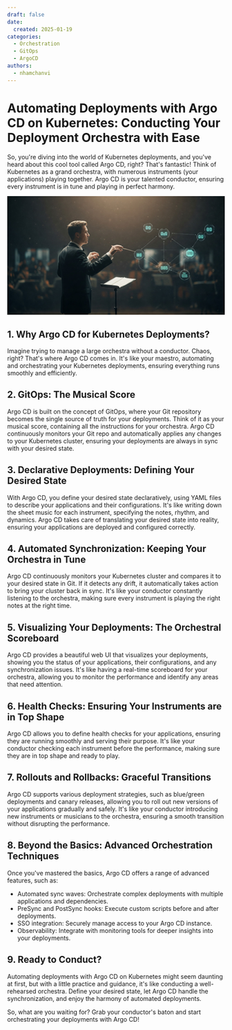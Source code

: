 ```yaml
---
draft: false
date:
  created: 2025-01-19
categories:
  - Orchestration
  - GitOps
  - ArgoCD
authors:
  - nhamchanvi
---
```


# Automating Deployments with Argo CD on Kubernetes: Conducting Your Deployment Orchestra with Ease

So, you're diving into the world of Kubernetes deployments, and you've heard about this cool tool called Argo CD, right? That's fantastic! Think of Kubernetes as a grand orchestra, with numerous instruments (your applications) playing together. Argo CD is your talented conductor, ensuring every instrument is in tune and playing in perfect harmony.

[![Image]](./automating-deployments-with-argo-cd-on-kubernetes-conducting-your-deployment-orchestra-with-ease.md)

[Image]: ../../assets/argocd-conductor.jpg

<!-- more -->

## 1. Why Argo CD for Kubernetes Deployments?

Imagine trying to manage a large orchestra without a conductor. Chaos, right? That's where Argo CD comes in. It's like your maestro, automating and orchestrating your Kubernetes deployments, ensuring everything runs smoothly and efficiently.

## 2. GitOps: The Musical Score

Argo CD is built on the concept of GitOps, where your Git repository becomes the single source of truth for your deployments. Think of it as your musical score, containing all the instructions for your orchestra. Argo CD continuously monitors your Git repo and automatically applies any changes to your Kubernetes cluster, ensuring your deployments are always in sync with your desired state.

## 3. Declarative Deployments: Defining Your Desired State

With Argo CD, you define your desired state declaratively, using YAML files to describe your applications and their configurations. It's like writing down the sheet music for each instrument, specifying the notes, rhythm, and dynamics. Argo CD takes care of translating your desired state into reality, ensuring your applications are deployed and configured correctly.

## 4. Automated Synchronization: Keeping Your Orchestra in Tune

Argo CD continuously monitors your Kubernetes cluster and compares it to your desired state in Git. If it detects any drift, it automatically takes action to bring your cluster back in sync. It's like your conductor constantly listening to the orchestra, making sure every instrument is playing the right notes at the right time.

## 5. Visualizing Your Deployments: The Orchestral Scoreboard

Argo CD provides a beautiful web UI that visualizes your deployments, showing you the status of your applications, their configurations, and any synchronization issues. It's like having a real-time scoreboard for your orchestra, allowing you to monitor the performance and identify any areas that need attention.

## 6. Health Checks: Ensuring Your Instruments are in Top Shape

Argo CD allows you to define health checks for your applications, ensuring they are running smoothly and serving their purpose. It's like your conductor checking each instrument before the performance, making sure they are in top shape and ready to play.

## 7. Rollouts and Rollbacks: Graceful Transitions

Argo CD supports various deployment strategies, such as blue/green deployments and canary releases, allowing you to roll out new versions of your applications gradually and safely. It's like your conductor introducing new instruments or musicians to the orchestra, ensuring a smooth transition without disrupting the performance.

## 8. Beyond the Basics: Advanced Orchestration Techniques

Once you've mastered the basics, Argo CD offers a range of advanced features, such as:

- Automated sync waves: Orchestrate complex deployments with multiple applications and dependencies.
- PreSync and PostSync hooks: Execute custom scripts before and after deployments.
- SSO integration: Securely manage access to your Argo CD instance.
- Observability: Integrate with monitoring tools for deeper insights into your deployments.

## 9. Ready to Conduct?

Automating deployments with Argo CD on Kubernetes might seem daunting at first, but with a little practice and guidance, it's like conducting a well-rehearsed orchestra. Define your desired state, let Argo CD handle the synchronization, and enjoy the harmony of automated deployments.

So, what are you waiting for? Grab your conductor's baton and start orchestrating your deployments with Argo CD!
